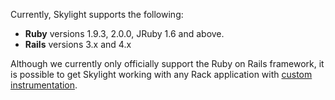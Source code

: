 Currently, Skylight supports the following:

* **Ruby** versions 1.9.3, 2.0.0, JRuby 1.6 and above.
* **Rails** versions 3.x and 4.x

Although we currently only officially support the Ruby on Rails
framework, it is possible to get Skylight working with any Rack
application with [custom
instrumentation](/agent#custom-instrumentation).
